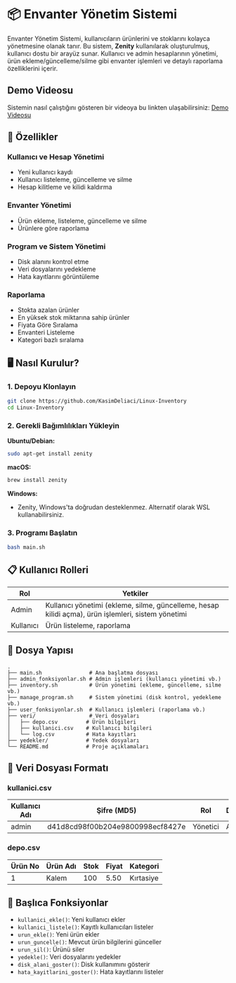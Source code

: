 # 📦 Envanter Yönetim Sistemi

Envanter Yönetim Sistemi, kullanıcıların ürünlerini ve stoklarını kolayca yönetmesine olanak tanır. Bu sistem, **Zenity** kullanılarak oluşturulmuş, kullanıcı dostu bir arayüz sunar. Kullanıcı ve admin hesaplarının yönetimi, ürün ekleme/güncelleme/silme gibi envanter işlemleri ve detaylı raporlama özelliklerini içerir.

## Demo Videosu

Sistemin nasıl çalıştığını gösteren bir videoya bu linkten ulaşabilirsiniz: [Demo Videosu](https://www.youtube.com/watch?v=7ebTg85kMo8)

## 🚀 Özellikler

### Kullanıcı ve Hesap Yönetimi
* Yeni kullanıcı kaydı
* Kullanıcı listeleme, güncelleme ve silme
* Hesap kilitleme ve kilidi kaldırma

### Envanter Yönetimi
* Ürün ekleme, listeleme, güncelleme ve silme
* Ürünlere göre raporlama

### Program ve Sistem Yönetimi
* Disk alanını kontrol etme
* Veri dosyalarını yedekleme
* Hata kayıtlarını görüntüleme

### Raporlama
* Stokta azalan ürünler
* En yüksek stok miktarına sahip ürünler
* Fiyata Göre Sıralama
* Envanteri Listeleme
* Kategori bazlı sıralama

## 🖥️ Nasıl Kurulur?

### 1. Depoyu Klonlayın

```bash
git clone https://github.com/KasimDeliaci/Linux-Inventory
cd Linux-Inventory
```

### 2. Gerekli Bağımlılıkları Yükleyin

**Ubuntu/Debian:**
```bash
sudo apt-get install zenity
```

**macOS:**
```bash
brew install zenity
```

**Windows:**
* Zenity, Windows'ta doğrudan desteklenmez. Alternatif olarak WSL kullanabilirsiniz.

### 3. Programı Başlatın

```bash
bash main.sh
```

## 📋 Kullanıcı Rolleri

| Rol | Yetkiler |
|-----|----------|
| Admin | Kullanıcı yönetimi (ekleme, silme, güncelleme, hesap kilidi açma), ürün işlemleri, sistem yönetimi |
| Kullanıcı | Ürün listeleme, raporlama |

## 📌 Dosya Yapısı

```
.
├── main.sh               # Ana başlatma dosyası
├── admin_fonksiyonlar.sh # Admin işlemleri (kullanıcı yönetimi vb.)
├── inventory.sh          # Ürün yönetimi (ekleme, güncelleme, silme vb.)
├── manage_program.sh     # Sistem yönetimi (disk kontrol, yedekleme vb.)
├── user_fonksiyonlar.sh  # Kullanıcı işlemleri (raporlama vb.)
├── veri/                 # Veri dosyaları
│   ├── depo.csv         # Ürün bilgileri
│   ├── kullanici.csv    # Kullanıcı bilgileri
│   └── log.csv          # Hata kayıtları
├── yedekler/            # Yedek dosyaları
└── README.md            # Proje açıklamaları
```

## 📂 Veri Dosyası Formatı

### kullanici.csv

| Kullanıcı Adı | Şifre (MD5) | Rol | Durum |
|---------------|-------------|-----|--------|
| admin | d41d8cd98f00b204e9800998ecf8427e | Yönetici | Aktif |

### depo.csv

| Ürün No | Ürün Adı | Stok | Fiyat | Kategori |
|---------|----------|------|--------|-----------|
| 1 | Kalem | 100 | 5.50 | Kırtasiye |

## 🔄 Başlıca Fonksiyonlar

* `kullanici_ekle()`: Yeni kullanıcı ekler
* `kullanici_listele()`: Kayıtlı kullanıcıları listeler
* `urun_ekle()`: Yeni ürün ekler
* `urun_guncelle()`: Mevcut ürün bilgilerini günceller
* `urun_sil()`: Ürünü siler
* `yedekle()`: Veri dosyalarını yedekler
* `disk_alani_goster()`: Disk kullanımını gösterir
* `hata_kayitlarini_goster()`: Hata kayıtlarını listeler
